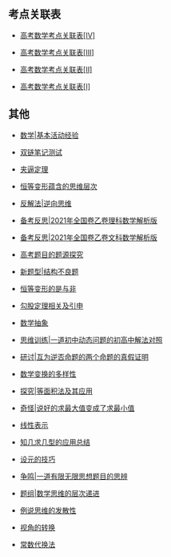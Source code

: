
## 考点关联表

* [高考数学考点关联表[Ⅳ]](https://www.cnblogs.com/wanghai0666/p/14747322.html)

* [高考数学考点关联表[Ⅲ]](https://www.cnblogs.com/wanghai0666/p/14747214.html)

* [高考数学考点关联表[Ⅱ]](https://www.cnblogs.com/wanghai0666/p/14745507.html)

* [高考数学考点关联表[Ⅰ]](https://www.cnblogs.com/wanghai0666/p/14744855.html)

##  其他

* [数学|基本活动经验](https://www.cnblogs.com/wanghai0666/p/15188678.html)

* [双链笔记测试](https://www.cnblogs.com/wanghai0666/p/15180542.html)

* [夹逼定理](https://www.cnblogs.com/wanghai0666/p/15175311.html)

* [恒等变形蕴含的思维层次](https://www.cnblogs.com/wanghai0666/p/14688641.html)

* [反解法|逆向思维](https://www.cnblogs.com/wanghai0666/p/14600109.html)

* [备考反思|2021年全国卷乙卷理科数学解析版](https://www.cnblogs.com/wanghai0666/p/14879787.html)

* [备考反思|2021年全国卷乙卷文科数学解析版](https://www.cnblogs.com/wanghai0666/p/14877596.html)

* [高考题目的题源探究](https://www.cnblogs.com/wanghai0666/p/14545467.html)

* [新题型|结构不良题](https://www.cnblogs.com/wanghai0666/p/14415075.html)

* [恒等变形的是与非](https://www.cnblogs.com/wanghai0666/p/14365925.html)

* [勾股定理相关及引申](https://www.cnblogs.com/wanghai0666/p/14329269.html)

* [数学抽象](https://www.cnblogs.com/wanghai0666/p/14420299.html)

* [思维训练|一道初中动态问题的初高中解法对照](https://www.cnblogs.com/wanghai0666/p/14179341.html)

* [研讨|互为逆否命题的两个命题的真假证明](https://www.cnblogs.com/wanghai0666/p/14055978.html)

* [数学变换的多样性](https://www.cnblogs.com/wanghai0666/p/14055532.html)

* [探究|等面积法及其应用](https://www.cnblogs.com/wanghai0666/p/13398459.html)	

* [奇怪|说好的求最大值变成了求最小值](https://www.cnblogs.com/wanghai0666/p/13253416.html)	

* [线性表示](https://www.cnblogs.com/wanghai0666/p/13217645.html)	

* [知几求几型的应用总结](https://www.cnblogs.com/wanghai0666/p/13045597.html)	

* [设元的技巧](https://www.cnblogs.com/wanghai0666/p/13788404.html)	

* [争鸣|一道有限无限思想题目的思辨](https://www.cnblogs.com/wanghai0666/p/13039908.html)	

* [题组|数学思维的层次递进](https://www.cnblogs.com/wanghai0666/p/12989251.html)	

* [例说思维的发散性](https://www.cnblogs.com/wanghai0666/p/12971994.html)	

* [视角的转换](https://www.cnblogs.com/wanghai0666/p/12905783.html)	

* [常数代换法](https://www.cnblogs.com/wanghai0666/p/12637470.html)	
